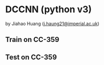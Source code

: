 # DCCNN (python v3)

by Jiahao Huang (j.haung21@imperial.ac.uk)


## Train on CC-359

## Test on CC-359